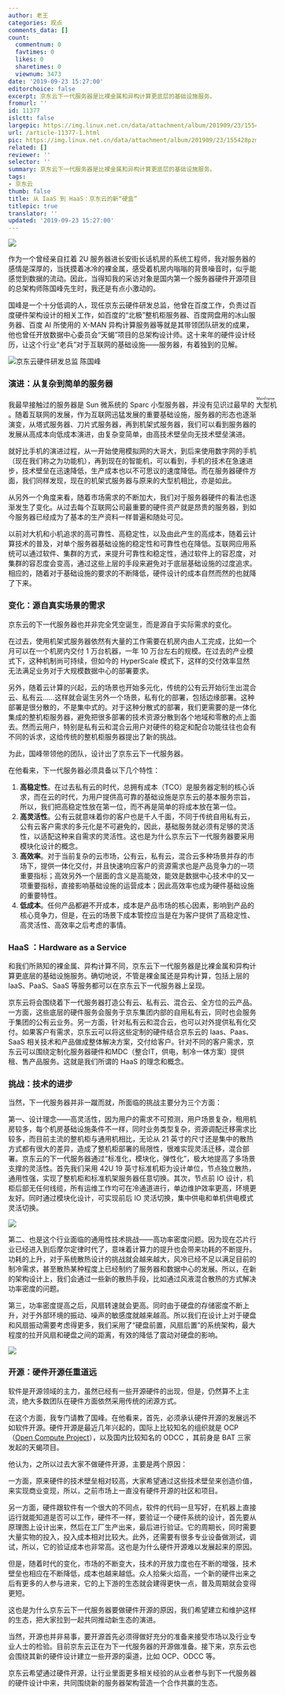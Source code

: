 ```yaml
---
author: 老王
categories: 观点
comments_data: []
count:
  commentnum: 0
  favtimes: 0
  likes: 0
  sharetimes: 0
  viewnum: 3473
date: '2019-09-23 15:27:00'
editorchoice: false
excerpt: 京东云下一代服务器是比裸金属和异构计算更底层的基础设施服务。
fromurl: ''
id: 11377
islctt: false
largepic: https://img.linux.net.cn/data/attachment/album/201909/23/155428pzmqeiacd337wic3.jpg
url: /article-11377-1.html
pic: https://img.linux.net.cn/data/attachment/album/201909/23/155428pzmqeiacd337wic3.jpg.thumb.jpg
related: []
reviewer: ''
selector: ''
summary: 京东云下一代服务器是比裸金属和异构计算更底层的基础设施服务。
tags:
- 京东云
thumb: false
title: 从 IaaS 到 HaaS：京东云的新“硬盒”
titlepic: true
translator: ''
updated: '2019-09-23 15:27:00'
---
```


![](/data/attachment/album/201909/23/155428pzmqeiacd337wic3.jpg)


作为一个曾经亲自扛着 2U 服务器进长安街长话机房的系统工程师，我对服务器的感情是深厚的，当抚摸着冰冷的裸金属，感受着机房内嗡嗡的背景噪音时，似乎能感觉到数据的流动。因此，当得知我的采访对象是国内第一个服务器硬件开源项目的总架构师陈国峰先生时，我还是有点小激动的。


国峰是一个十分低调的人，现任京东云硬件研发总监，他曾在百度工作，负责过百度硬件架构设计的相关工作，如百度的“北极”整机柜服务器、百度网盘用的冰山服务器、百度 AI 所使用的 X-MAN 异构计算服务器等就是其带领团队研发的成果，他也曾任开放数据中心委员会“天蝎”项目的总架构设计师。这十来年的硬件设计经历，让这个行业“老兵”对于互联网的基础设施——服务器，有着独到的见解。


![京东云硬件研发总监 陈国峰](/data/attachment/album/201909/23/151834vznfhdbh7gfvabf3.jpg)


### 演进：从复杂到简单的服务器


我最早接触过的服务器是 Sun 微系统的 Sparc 小型服务器，并没有见识过最早的<ruby> 大型机 <rp>  （ </rp> <rt>  MainFrame </rt> <rp>  ） </rp></ruby>。随着互联网的发展，作为互联网迅猛发展的重要基础设施，服务器的形态也逐渐演变，从塔式服务器、刀片式服务器，再到机架式服务器，我们可以看到服务器的发展从高成本向低成本演进，由复杂变简单，由高技术壁垒向无技术壁垒演进。


就好比手机的演进过程，从一开始使用模拟网的大哥大，到后来使用数字网的手机（现在我们称之为功能机），再到现在的智能机，可以看到，手机的技术在急速进步，技术壁垒在迅速降低，生产成本也以不可思议的速度降低。而在服务器硬件方面，我们同样发现，现在的机架式服务器与原来的大型机相比，亦是如此。


从另外一个角度来看，随着市场需求的不断加大，我们对于服务器硬件的看法也逐渐发生了变化。从过去每个互联网公司最重要的硬件资产就是昂贵的服务器，到如今服务器已经成为了基本的生产资料一样普遍和随处可见。


以前对大机和小机追求的高可靠性、高稳定性，以及由此产生的高成本，随着云计算技术的普及，对单个服务器基础设施的稳定性和可靠性也在降低。互联网应用系统可以通过软件、集群的方式，来提升可靠性和稳定性，通过软件上的容忍度，对集群的容忍度会变高，通过这些上层的手段来避免对于底层基础设施的过度追求。相应的，随着对于基础设施的要求的不断降低，硬件设计的成本自然而然的也就降了下来。


### 变化：源自真实场景的需求


京东云的下一代服务器也并非完全凭空诞生，而是源自于实际需求的变化。


在过去，使用机架式服务器依然有大量的工作需要在机房内由人工完成，比如一个月可以在一个机房内交付 1 万台机器，一年 10 万台左右的规模。在过去的产业模式下，这种机制尚可持续，但如今的 HyperScale 模式下，这样的交付效率显然无法满足业务对于大规模数据中心的部署要求。


另外，随着云计算的兴起，云的场景也开始多元化，传统的公有云开始衍生出混合云、私有云……这样就会诞生另外一个场景，私有化的部署，包括边缘部署。这种部署是很分散的，不是集中式的。对于这种分散式的部署，我们更需要的是一体化集成的整机柜服务器，避免把很多部署的技术资源分散到各个地域和零散的点上面去。然而云用户，特别是私有云和混合云用户对硬件的稳定和配合功能往往也会有不同的诉求，这给传统的整机柜服务器提出了新的挑战。


为此，国峰带领他的团队，设计出了京东云下一代服务器。


在他看来，下一代服务器必须具备以下几个特性：


1. **高稳定性**。在过去私有云的时代，总拥有成本（TCO）是服务器定制的核心诉求，而在云的时代，为用户提供高可靠的基础设施是京东云的基本服务宗旨，所以，我们把高稳定性放在第一位，而不再是简单的将成本放在第一位。
2. **高灵活性**。公有云就意味着你的客户也是千人千面，不同于传统自用私有云，公有云客户需求的多元化是不可避免的，因此，基础服务就必须有足够的灵活性，以适配这种来自需求的灵活性。这也是为什么京东云下一代服务器要采用模块化设计的概念。
3. **高效率**。对于当前复杂的云市场，公有云，私有云，混合云多种场景并存的市场下，提供一体化交付，并且快速响应客户的资源需求也是产品竞争力的一项重要指标；高效另外一个层面的含义是高能效，能效是数据中心技术中的又一项重要指标，直接影响基础设施的运营成本；因此高效率也成为硬件基础设施的重要特性。
4. **低成本**。任何产品都避不开成本，成本是产品市场的核心因素，影响到产品的核心竞争力，但是，在云的场景下成本管控应当是在为客户提供了高稳定性、高灵活性、高效率之后考虑的事情。


### HaaS ：Hardware as a Service


和我们所熟知的裸金属、异构计算不同，京东云下一代服务器是比裸金属和异构计算更底层的基础设施服务。确切地说，不管是裸金属还是异构计算，包括上层的 IaaS、PaaS、SaaS 等服务都可以在京东云下一代服务器上呈现。


京东云将会围绕着下一代服务器打造公有云、私有云、混合云、全方位的云产品。一方面，这些底层的硬件服务会服务于京东集团内部的自用私有云，同时也会服务于集团的公有云业务。另一方面，针对私有云和混合云，也可以对外提供私有化交付。如果客户有需求，京东云可以将这些定制的硬件结合京东云的 Iaas、Paas、SaaS 相关技术和产品做成整体解决方案，交付给客户。针对不同的客户需求，京东云可以围绕定制化服务器硬件和MDC（整合IT，供电，制冷一体方案）提供租、售产品服务。这就是我们所谓的 HaaS 的理念和概念。


### 挑战：技术的进步


当然，下一代服务器并非一蹴而就，所面临的挑战主要分为三个方面：


第一、设计理念——高灵活性，因为用户的需求不可预测，用户场景复杂，租用机房较多，每个机房基础设施条件不一样，同时业务类型复杂，资源调配迁移需求比较多，而目前主流的整机柜与通用机相比，无论从 21 英寸的尺寸还是集中的散热方式都有很大的差异，造成了整机柜部署的局限性，很难实现灵活迁移，混合部署。京东云的下一代服务器通过“标准化，模块化，弹性化”，极大地提高了多场景支撑的灵活性。首先我们采用 42U 19 英寸标准机柜为设计单位，节点独立散热，通用性强，实现了整机柜和标准机架服务器任意切换。其次，节点前 IO 设计，机柜后部无任何线缆，所有运维工作均可在冷通道进行，单边维护效率更高，环境更友好。同时通过模块化设计，可实现前后 IO 灵活切换，集中供电和单机供电模式灵活切换。


![](/data/attachment/album/201909/23/152301u3p6piogdr2hph8q.jpg)


第二、也是这个行业面临的通用性技术挑战——高功率密度问题。因为现在芯片行业已经进入到后摩尔定律时代了，意味着计算力的提升也会带来功耗的不断提升。功耗的上升，对于系统散热设计的挑战就会越来越大，风冷已经不足以满足目前的制冷需求，甚至散热某种程度上已经制约了服务器和数据中心的发展。所以，在新的架构设计上，我们会通过一些新的散热手段，比如通过风液混合散热的方式解决功率密度的问题。


第三，功率密度提高之后，风扇转速就会更高。同时由于硬盘的存储密度不断上升，对于外部环境的振动、噪声的敏感度就越来越高。所以我们在设计上对于硬盘和风扇振动需要考虑得更多，我们采用了“硬盘前置，风扇后置”的系统架构，最大程度的拉开风扇和硬盘之间的距离，有效的降低了震动对硬盘的影响。


![](/data/attachment/album/201909/23/152345g56zz8lm66ut7r2r.jpg)


### 开源：硬件开源任重道远


软件是开源领域的主力，虽然已经有一些开源硬件的出现，但是，仍然算不上主流，绝大多数团队在硬件方面依然采用传统的闭源方式。


在这个方面，我专门请教了国峰。在他看来，首先，必须承认硬件开源的发展远不如软件开源。硬件开源是最近几年兴起的，国际上比较知名的组织就是 OCP（[Open Compute Project](https://www.opencompute.org/)），以及国内比较知名的 ODCC ，其前身是 BAT 三家发起的天蝎项目。


他认为，之所以过去大家不做硬件开源，主要是两个原因：


一方面，原来硬件的技术壁垒相对较高，大家希望通过这些技术壁垒来创造价值，来实现商业变现，所以，之前市场上一直没有硬件开源的社区和项目。


另一方面，硬件跟软件有一个很大的不同点，软件的代码一旦写好，在机器上直接运行就能知道是否可以工作，硬件不一样，要验证一个硬件系统的设计，首先要从原理图上设计出来，然后在工厂生产出来，最后进行验证。它的周期长，同时需要大量实物的投入，投入成本相对比较大。此外，还需要有很多专业设备做测试，调试，所以，它的验证成本也非常高。这也是为什么硬件开源难以发展起来的原因。


但是，随着时代的变化，市场的不断变大，技术的开放力度也在不断的增强，技术壁垒也相应在不断降低，成本也越来越低。众人拾柴火焰高，一个新的硬件出来之后有更多的人参与进来，它的上下游的生态就会建得更快一点，普及周期就会变得更短。


这也是为什么京东云下一代服务器要做硬件开源的原因，我们希望建立和维护这样的生态，把大家拉到一起共同推动新生态的演进。


当然，开源也并非易事，要开源首先必须得做好充分的准备来接受市场以及行业专业人士的检验。目前京东云正在为下一代服务器的开源做准备。接下来，京东云也会围绕其新的硬件设计建立一些开源的渠道，比如 OCP、ODCC 等。


京东云希望通过硬件开源，让行业里面更多相关经验的从业者参与到下一代服务器的硬件设计中来，共同围绕新的服务器架构营造一个合作共赢的生态。